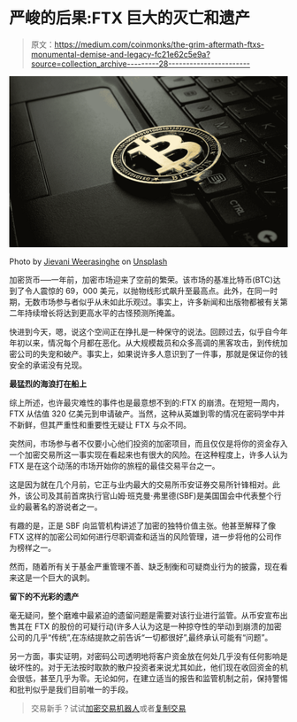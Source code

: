 # 严峻的后果:FTX 巨大的灭亡和遗产

> 原文：<https://medium.com/coinmonks/the-grim-aftermath-ftxs-monumental-demise-and-legacy-fc21e62c5e9a?source=collection_archive---------28----------------------->

![](img/de73aa9393343d7df56eddc4527cb263.png)

Photo by [Jievani Weerasinghe](https://unsplash.com/@jievani?utm_source=medium&utm_medium=referral) on [Unsplash](https://unsplash.com?utm_source=medium&utm_medium=referral)

加密货币──一年前，加密市场迎来了空前的繁荣。该市场的基准比特币(BTC)达到了令人震惊的 69，000 美元，以抛物线形式飙升至最高点。此外，在同一时期，无数市场参与者似乎从未如此乐观过。事实上，许多新闻和出版物都被有关第二年持续增长将达到更高水平的古怪预测所掩盖。

快进到今天，嗯，说这个空间正在挣扎是一种保守的说法。回顾过去，似乎自今年年初以来，情况每个月都在恶化。从大规模裁员和众多高调的黑客攻击，到传统加密公司的失宠和破产。事实上，如果说许多人意识到了一件事，那就是保证你的钱安全的承诺没有兑现。

**最猛烈的海浪打在船上**

综上所述，也许最灾难性的事件也是最意想不到的:FTX 的崩溃。在短短一周内，FTX 从估值 320 亿美元到申请破产。当然，这种从英雄到零的情况在密码学中并不新鲜，但其严重性和重要性无疑让 FTX 与众不同。

突然间，市场参与者不仅要小心他们投资的加密项目，而且仅仅是将你的资金存入一个加密交易所这一事实现在看起来也有很大的风险。在这种程度上，许多人认为 FTX 是在这个动荡的市场开始你的旅程的最佳交易平台之一。

这是因为就在几个月前，它正与业内最大的交易所币安证券交易所针锋相对。此外，该公司及其前首席执行官山姆·班克曼·弗里德(SBF)是美国国会中代表整个行业的最著名的游说者之一。

有趣的是，正是 SBF 向监管机构讲述了加密的独特价值主张。他甚至解释了像 FTX 这样的加密公司如何进行尽职调查和适当的风险管理，进一步将他的公司作为榜样之一。

然而，随着所有关于基金严重管理不善、缺乏制衡和可疑商业行为的披露，现在看来这是一个巨大的讽刺。

**留下的不光彩的遗产**

毫无疑问，整个磨难中最紧迫的遗留问题是需要对该行业进行监管。从币安宣布出售其在 FTX 的股份的可疑行动(许多人认为这是一种掠夺性的举动)到崩溃的加密公司的几乎“传统”,在冻结提款之前告诉“一切都很好”,最终承认可能有“问题”。

另一方面，事实证明，对密码公司透明地将客户资金放在何处几乎没有任何影响是破坏性的。对于无法按时取款的散户投资者来说尤其如此，他们现在收回资金的机会很低，甚至几乎为零。无论如何，在建立适当的报告和监管机制之前，保持警惕和批判似乎是我们目前唯一的手段。

> 交易新手？试试[加密交易机器人](/coinmonks/crypto-trading-bot-c2ffce8acb2a)或者[复制交易](/coinmonks/top-10-crypto-copy-trading-platforms-for-beginners-d0c37c7d698c)